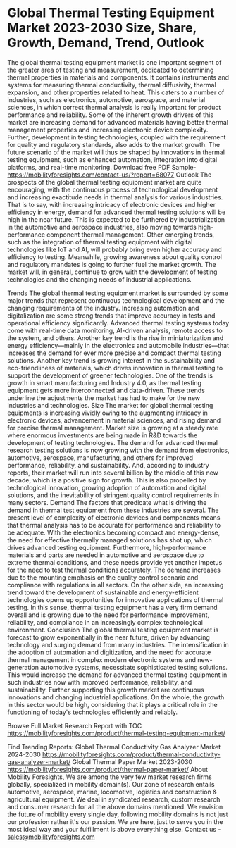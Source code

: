 # Global Thermal Testing Equipment Market 2023-2030 Size, Share, Growth, Demand, Trend, Outlook
The global thermal testing equipment market is one important segment of the greater area of testing and measurement, dedicated to determining thermal properties in materials and components. It contains instruments and systems for measuring thermal conductivity, thermal diffusivity, thermal expansion, and other properties related to heat. This caters to a number of industries, such as electronics, automotive, aerospace, and material sciences, in which correct thermal analysis is really important for product performance and reliability. Some of the inherent growth drivers of this market are increasing demand for advanced materials having better thermal management properties and increasing electronic device complexity. Further, development in testing technologies, coupled with the requirement for quality and regulatory standards, also adds to the market growth. The future scenario of the market will thus be shaped by innovations in thermal testing equipment, such as enhanced automation, integration into digital platforms, and real-time monitoring.
Download free PDF Sample- https://mobilityforesights.com/contact-us/?report=68077
Outlook
The prospects of the global thermal testing equipment market are quite encouraging, with the continuous process of technological development and increasing exactitude needs in thermal analysis for various industries. That is to say, with increasing intricacy of electronic devices and higher efficiency in energy, demand for advanced thermal testing solutions will be high in the near future. This is expected to be furthered by industrialization in the automotive and aerospace industries, also moving towards high-performance component thermal management. Other emerging trends, such as the integration of thermal testing equipment with digital technologies like IoT and AI, will probably bring even higher accuracy and efficiency to testing. Meanwhile, growing awareness about quality control and regulatory mandates is going to further fuel the market growth. The market will, in general, continue to grow with the development of testing technologies and the changing needs of industrial applications.

Trends
The global thermal testing equipment market is surrounded by some major trends that represent continuous technological development and the changing requirements of the industry. Increasing automation and digitalization are some strong trends that improve accuracy in tests and operational efficiency significantly. Advanced thermal testing systems today come with real-time data monitoring, AI-driven analysis, remote access to the system, and others. Another key trend is the rise in miniaturization and energy efficiency—mainly in the electronics and automobile industries—that increases the demand for ever more precise and compact thermal testing solutions. Another key trend is growing interest in the sustainability and eco-friendliness of materials, which drives innovation in thermal testing to support the development of greener technologies. One of the trends is growth in smart manufacturing and Industry 4.0, as thermal testing equipment gets more interconnected and data-driven. These trends underline the adjustments the market has had to make for the new industries and technologies.
Size
The market for global thermal testing equipments is increasing vividly owing to the augmenting intricacy in electronic devices, advancement in material sciences, and rising demand for precise thermal management. Market size is growing at a steady rate where enormous investments are being made in R&D towards the development of testing technologies. The demand for advanced thermal research testing solutions is now growing with the demand from electronics, automotive, aerospace, manufacturing, and others for improved performance, reliability, and sustainability. And, according to industry reports, their market will run into several billion by the middle of this new decade, which is a positive sign for growth. This is also propelled by technological innovation, growing adoption of automation and digital solutions, and the inevitability of stringent quality control requirements in many sectors.
Demand 
The factors that predicate what is driving the demand in thermal test equipment from these industries are several. The present level of complexity of electronic devices and components means that thermal analysis has to be accurate for performance and reliability to be adequate. With the electronics becoming compact and energy-dense, the need for effective thermally managed solutions has shot up, which drives advanced testing equipment. Furthermore, high-performance materials and parts are needed in automotive and aerospace due to extreme thermal conditions, and these needs provide yet another impetus for the need to test thermal conditions accurately. The demand increases due to the mounting emphasis on the quality control scenario and compliance with regulations in all sectors. On the other side, an increasing trend toward the development of sustainable and energy-efficient technologies opens up opportunities for innovative applications of thermal testing. In this sense, thermal testing equipment has a very firm demand overall and is growing due to the need for performance improvement, reliability, and compliance in an increasingly complex technological environment.
Conclusion
The global thermal testing equipment market is forecast to grow exponentially in the near future, driven by advancing technology and surging demand from many industries. The intensification in the adoption of automation and digitization, and the need for accurate thermal management in complex modern electronic systems and new-generation automotive systems, necessitate sophisticated testing solutions. This would increase the demand for advanced thermal testing equipment in such industries now with improved performance, reliability, and sustainability. Further supporting this growth market are continuous innovations and changing industrial applications. On the whole, the growth in this sector would be high, considering that it plays a critical role in the functioning of today's technologies efficiently and reliably.

Browse Full Market Research Report with TOC https://mobilityforesights.com/product/thermal-testing-equipment-market/

Find Trending Reports:
Global Thermal Conductivity Gas Analyzer Market 2024-2030
https://mobilityforesights.com/product/thermal-conductivity-gas-analyzer-market/
Global Thermal Paper Market 2023-2030
https://mobilityforesights.com/product/thermal-paper-market/
About Mobility Foresights,
We are among the very few market research firms globally, specialized in mobility domain(s). Our zone of research entails automotive, aerospace, marine, locomotive, logistics and construction & agricultural equipment. We deal in syndicated research, custom research and consumer research for all the above domains mentioned.
We envision the future of mobility every single day, following mobility domains is not just our profession rather it's our passion. We are here, just to serve you in the most ideal way and your fulfillment is above everything else. Contact us -  sales@mobilityforesights.com 


